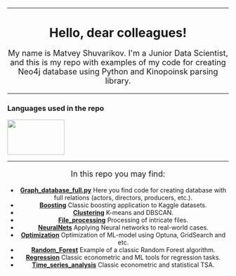 <p></p>
<hr/>
<h1 style="text-align: center">Hello, dear colleagues!</h1>
<p style="font-size: 18px; text-align: center">My name is Matvey Shuvarikov. I'm a Junior Data Scientist, and this is my repo with examples of my code for creating Neo4j database using Python and Kinopoinsk parsing library.
</p>
<hr/>
<h3>Languages used in the repo</h3>
<div class="image-container">
    <img src="https://lamcdn.net/lookatme.ru/post-og_image/PZWCGcd7HqaHizrqp_pg5A.jpg" width="130" height="80"/>
</div>
<hr/>
<p style="font-size: 18px; text-align: center">In this repo you may find:</p>
<ul style="list-style-type: disc; text-align: center;">
    <li><strong><a href="https://github.com/MathewShuvarikov/Mathews_Kinopoisk_parcing/blob/master/Graph_database_full.py">Graph_database_full.py</a></strong> Here you find code for creating database with full relations (actors, directors, producers, etc.).</li>
    <li><strong><a href="https://github.com/MathewShuvarikov/Python_and_R/tree/master/Boosting">Boosting</a></strong> Classic boosting application to Kaggle datasets.</li>
    <li><strong><a href="https://github.com/MathewShuvarikov/Python_and_R/tree/master/Clustering">Clustering</a></strong> K-means and DBSCAN.</li>
    <li><strong><a href="https://github.com/MathewShuvarikov/Python_and_R/tree/master/File_processing">File_processing</a></strong> Processing of intricate files.</li>
    <li><strong><a href="https://github.com/MathewShuvarikov/Python_and_R/tree/master/NeuralNets">NeuralNets</a></strong> Applying Neural networks to real-world cases.</li>
    <li><strong><a href="https://github.com/MathewShuvarikov/Python_and_R/tree/master/Optimization">Optimization</a></strong> Optimization of ML-model using Optuna, GridSearch and etc.</li>
    <li><strong><a href="https://github.com/MathewShuvarikov/Python_and_R/tree/master/Random_Forest">Random_Forest</a></strong> Example of a classic Random Forest algorithm.</li>
    <li><strong><a href="https://github.com/MathewShuvarikov/Python_and_R/tree/master/Regression">Regression</a></strong> Classic econometric and ML tools for regression tasks.</li>
    <li><strong><a href="https://github.com/MathewShuvarikov/Python_and_R/tree/master/Time_series_analysis">Time_series_analysis</a></strong> Classic econometric and statistical TSA.</li>
</ul>




